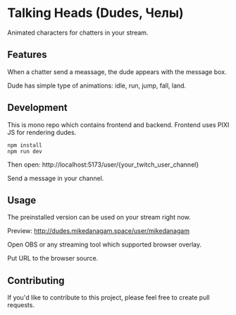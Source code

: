 # Talking Heads (Dudes, Челы)

Animated characters for chatters in your stream.

## Features

When a chatter send a meassage, the dude appears with the message box.

Dude has simple type of animations: idle, run, jump, fall, land.

## Development

This is mono repo which contains frontend and backend.
Frontend uses PIXI JS for rendering dudes.

```
npm install
npm run dev
```

Then open: http://localhost:5173/user/{your_twitch_user_channel}

Send a message in your channel.

## Usage

The preinstalled version can be used on your stream right now.

Preview: http://dudes.mikedanagam.space/user/mikedanagam

Open OBS or any streaming tool which supported browser overlay.

Put URL to the browser source.

## Contributing

If you'd like to contribute to this project, please feel free to create pull requests.
